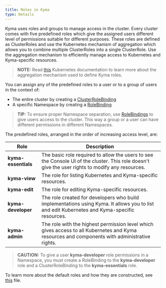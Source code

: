 ```yaml
---
title: Roles in Kyma
type: Details
---
```


Kyma uses roles and groups to manage access in the cluster. Every cluster comes with five predefined roles which give the assigned users different level of permissions suitable for different purposes.
These roles are defined as ClusterRoles and use the Kubernetes mechanism of aggregation which allows you to combine multiple ClusterRoles into a single ClusterRole. Use the aggregation mechanism to efficiently manage access to Kubernetes and Kyma-specific resources.

>**NOTE:** Read [this](https://kubernetes.io/docs/reference/access-authn-authz/rbac/#aggregated-clusterroles) Kubernetes documentation to learn more about the aggregation mechanism used to define Kyma roles.

You can assign any of the predefined roles to a user or to a group of users in the context of:  
  - The entire cluster by creating a [ClusterRoleBinding](https://kubernetes.io/docs/reference/access-authn-authz/rbac/#rolebinding-and-clusterrolebinding)
  - A specific Namespace by creating a [RoleBinding](https://kubernetes.io/docs/reference/access-authn-authz/rbac/#rolebinding-and-clusterrolebinding)

>**TIP:** To ensure proper Namespace separation, use [RoleBindings](https://kubernetes.io/docs/reference/access-authn-authz/rbac/#rolebinding-and-clusterrolebinding) to give users access to the cluster. This way a group or a user can have different permissions in different Namespaces.

The predefined roles, arranged in the order of increasing access level, are:

| Role | Description |
| --- | --- |
| **kyma-essentials** | The basic role required to allow the users to see the Console UI of the cluster. This role doesn't give the user rights to modify any resources. |
| **kyma-view** | The role for listing Kubernetes and Kyma-specific resources. |
| **kyma-edit** | The role for editing Kyma-specific resources.  |
| **kyma-developer** | The role created for developers who build implementations using Kyma. It allows you to list and edit Kubernetes and Kyma-specific resources. |
| **kyma-admin** | The role with the highest permission level which gives access to all Kubernetes and Kyma resources and components with administrative rights. |

>**CAUTION:** To give a user **kyma-developer** role permissions in a Namespace, you must create a RoleBinding to the **kyma-developer** role and a ClusterRoleBinding to the **kyma-essentials** role. 

To learn more about the default roles and how they are constructed, see [this](https://github.com/kyma-project/kyma/blob/master/resources/core/charts/cluster-users/templates/rbac-roles.yaml) file.
